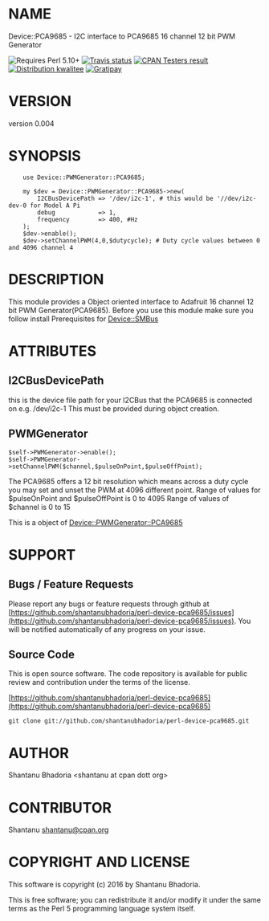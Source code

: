 # NAME

Device::PCA9685 - I2C interface to PCA9685 16 channel 12 bit PWM Generator

<div>
    <p>
    <img src="https://img.shields.io/badge/perl-5.10+-brightgreen.svg" alt="Requires Perl 5.10+" />
    <a href="https://travis-ci.org/shantanubhadoria/perl-Device-PCA9685"><img src="https://api.travis-ci.org/shantanubhadoria/perl-Device-PCA9685.svg?branch=build/master" alt="Travis status" /></a>
    <a href="http://matrix.cpantesters.org/?dist=Device-PCA9685%200.004"><img src="https://badgedepot.code301.com/badge/cpantesters/Device-PCA9685/0.004" alt="CPAN Testers result" /></a>
    <a href="http://cpants.cpanauthors.org/dist/Device-PCA9685-0.004"><img src="https://badgedepot.code301.com/badge/kwalitee/Device-PCA9685/0.004" alt="Distribution kwalitee" /></a>
    <a href="https://gratipay.com/shantanubhadoria"><img src="https://img.shields.io/gratipay/shantanubhadoria.svg" alt="Gratipay" /></a>
    </p>
</div>

# VERSION

version 0.004

# SYNOPSIS

        use Device::PWMGenerator::PCA9685;
    
        my $dev = Device::PWMGenerator::PCA9685->new(
            I2CBusDevicePath => '/dev/i2c-1', # this would be '//dev/i2c-dev-0 for Model A Pi
            debug            => 1,
            frequency        => 400, #Hz
        );
        $dev->enable();
        $dev->setChannelPWM(4,0,$dutycycle); # Duty cycle values between 0 and 4096 channel 4

# DESCRIPTION

This module provides a Object oriented interface to Adafruit 16 channel 12 bit
PWM Generator(PCA9685). Before you use this module make sure you follow install
Prerequisites for [Device::SMBus](https://metacpan.org/pod/Device::SMBus)

# ATTRIBUTES

## I2CBusDevicePath

this is the device file path for your I2CBus that the PCA9685 is connected on e.g. /dev/i2c-1
This must be provided during object creation.

## PWMGenerator 

    $self->PWMGenerator->enable();
    $self->PWMGenerator->setChannelPWM($channel,$pulseOnPoint,$pulseOffPoint);

The PCA9685 offers a 12 bit resolution which means across a duty cycle you may set and unset the PWM at 4096 different point. 
Range of values for $pulseOnPoint and $pulseOffPoint is 0 to 4095
Range of values of $channel is 0 to 15

This is a object of [Device::PWMGenerator::PCA9685](https://metacpan.org/pod/Device::PWMGenerator::PCA9685)

# SUPPORT

## Bugs / Feature Requests

Please report any bugs or feature requests through github at 
[https://github.com/shantanubhadoria/perl-device-pca9685/issues](https://github.com/shantanubhadoria/perl-device-pca9685/issues).
You will be notified automatically of any progress on your issue.

## Source Code

This is open source software.  The code repository is available for
public review and contribution under the terms of the license.

[https://github.com/shantanubhadoria/perl-device-pca9685](https://github.com/shantanubhadoria/perl-device-pca9685)

    git clone git://github.com/shantanubhadoria/perl-device-pca9685.git

# AUTHOR

Shantanu Bhadoria &lt;shantanu at cpan dott org>

# CONTRIBUTOR

Shantanu <shantanu@cpan.org>

# COPYRIGHT AND LICENSE

This software is copyright (c) 2016 by Shantanu Bhadoria.

This is free software; you can redistribute it and/or modify it under
the same terms as the Perl 5 programming language system itself.
